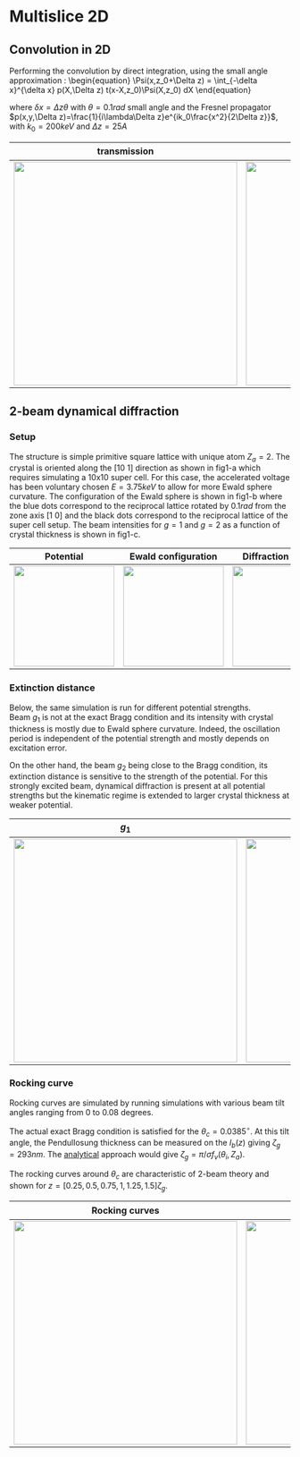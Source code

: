 # Multislice 2D

## Convolution in 2D
Performing the convolution by direct integration, using the small angle approximation :
\begin{equation}
  \Psi(x,z_0+\Delta z) = \int_{-\delta x}^{\delta x} p(X,\Delta z) t(x-X,z_0)\Psi(X,z_0) dX
\end{equation}

where $\delta x=\Delta z\theta$ with $\theta=0.1rad$ small angle and the Fresnel propagator $p(x,y,\Delta z)=\frac{1}{i\lambda\Delta z}e^{ik_0\frac{x^2}{2\Delta z}}$, with $k_0=200keV$ and $\Delta z=25A$

transmission | propagator | $\Psi(x,z_0+\Delta z)$
------------ | ---------- | ----------------------
[<img src="/projects/multislice/figures/fresnelT.svg" width="400" />](figures/fresnelT.svg) | [<img src="/projects/multislice/figures/fresnelP.svg" width="400" />](figures/fresnelP.svg) | [<img src="/projects/multislice/figures/fresnelX.svg" width="400" />](figures/fresnelX.svg)


## 2-beam dynamical diffraction
### Setup
The structure is simple primitive square lattice with unique atom $Z_a=2$.
The crystal is oriented along the [10 1] direction as shown in fig1-a which requires simulating a 10x10 super cell. For this case, the accelerated voltage has been voluntary chosen $E=3.75keV$ to allow for more Ewald sphere curvature.
The configuration of the Ewald sphere is shown in fig1-b where the blue dots correspond to the reciprocal lattice rotated by $0.1rad$ from the zone axis [1 0] and the black dots correspond to the reciprocal lattice of the super cell setup.
The beam intensities for $g=1$ and $g=2$ as a function of crystal thickness is shown in fig1-c.

Potential | Ewald configuration | Diffraction pattern | Beams intensities
--------- | ------------------- | ------------------- | -----------------
[<img src="/projects/multislice/figures/multi2D/2_beam_fv.png" width="180" />](figures/multi2D/2_beam_fv.png) | [<img src="/projects/multislice/figures/multi2D/2_beam_E.svg" width="180" />](figures/multi2D/2_beam_E.svg) | [<img src="/projects/multislice/figures/multi2D/2_beam_Iq.svg" width="180" />](figures/multi2D/2_beam_Iq.svg) |   [<img src="/projects/multislice/figures/multi2D/2_beam_Iz.svg" width="180" />](figures/multi2D/2_beam_Iz.svg)

### Extinction distance
Below, the same simulation is run for different potential strengths.  
Beam $g_1$ is not at the exact Bragg condition and its intensity with crystal thickness is mostly due to Ewald sphere curvature. Indeed, the oscillation period is independent of the potential strength and mostly depends on excitation error.

On the other hand, the beam $g_2$ being close to the Bragg condition, its extinction distance is sensitive to the strength of the potential.
For this strongly excited beam, dynamical diffraction is present at all potential strengths but the kinematic regime is extended to larger crystal thickness at weaker potential.

$g_1$ | $g_2$ | $\zeta_g$
----- | ----- | ---------
[<img src="/projects/multislice/figures/multi2D/2_beam_I1.svg" width="400" />](figures/multi2D/2_beam_I1.svg) | [<img src="/projects/multislice/figures/multi2D/2_beam_I2.svg" width="400" />](figures/multi2D/2_beam_I2.svg) |  [<img src="/projects/multislice/figures/multi2D/2_beam_xi.svg" width="400" />](figures/multi2D/2_beam_xi.svg)

### Rocking curve
Rocking curves are simulated by running simulations with various beam tilt angles ranging from 0 to 0.08 degrees.

The actual exact Bragg condition is satisfied for the $\theta_c=0.0385^{\circ}$.
At this tilt angle, the Pendullosung thickness can be measured on the $I_b(z)$ giving $\zeta_g=293nm$.
The [analytical](/projects/dynamical_diffraction/#2-beam-configuration) approach would give $\zeta_g=\pi/\sigma f_v(\theta_i,Z_a)$.

The rocking curves around $\theta_c$ are characteristic of 2-beam theory and shown for $z=[0.25,0.5,0.75,1,1.25,1.5]\zeta_g$.

Rocking curves | $I_g(z)$ at $\theta_c$
-------------- | ----------------------
[<img src="/projects/multislice/figures/multi2D/2_beam_rocking.svg" width="400" />](figures/multi2D/2_beam_rocking.svg) | [<img src="/projects/multislice/figures/multi2D/2_beam_Itheta_c.svg" width="400" />](figures/multi2D/2_beam_Itheta_c.svg)
